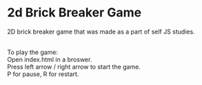 # 2d Brick Breaker Game

2D brick breaker game that was made as a part of self JS studies.

<br>To play the game:
<br>Open index.html in a broswer.
<br>Press left arrow / right arrow to start the game.
<br>P for pause, R for restart.
